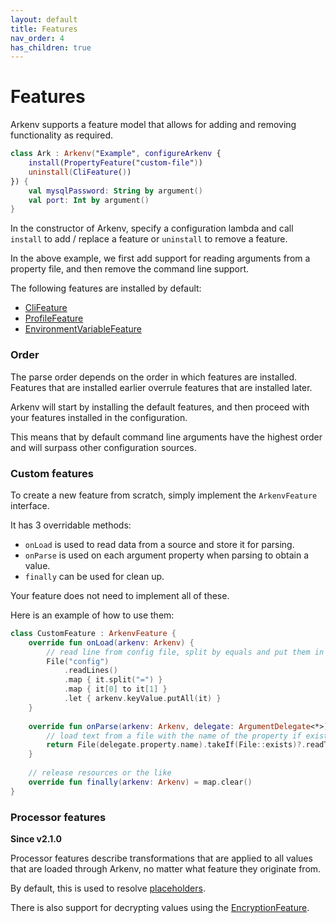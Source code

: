 ```yaml
---
layout: default
title: Features
nav_order: 4
has_children: true
---
```


# Features

Arkenv supports a feature model that allows for 
adding and removing functionality as required.

```kotlin
class Ark : Arkenv("Example", configureArkenv {
    install(PropertyFeature("custom-file"))
    uninstall(CliFeature())
}) {
    val mysqlPassword: String by argument()
    val port: Int by argument()
}
```

In the constructor of Arkenv, specify a configuration lambda and call 
`install` to add / replace a feature or
`uninstall` to remove a feature. 

In the above example, we first add support for reading arguments from
a property file, and then remove the command line support. 

The following features are installed by default:
* [CliFeature]({{site.baseurl}}features/command-line) 
* [ProfileFeature]({{site.baseurl}}features/profiles)
* [EnvironmentVariableFeature]({{site.baseurl}}features/environment-variables)

### Order
The parse order depends on the order in which features are installed. 
Features that are installed earlier overrule features that are installed later.  

Arkenv will start by installing the default features, and then proceed with your features
installed in the configuration. 

This means that by default command line arguments have the highest order and will surpass other configuration sources. 


### Custom features

To create a new feature from scratch, simply implement the `ArkenvFeature`
interface. 

It has 3 overridable methods:
* `onLoad` is used to read data from a source and store it for parsing. 
* `onParse` is used on each argument property when parsing to obtain a value.
* `finally` can be used for clean up. 

Your feature does not need to implement all of these. 

Here is an example of how to use them:

```kotlin
class CustomFeature : ArkenvFeature {
    override fun onLoad(arkenv: Arkenv) {
        // read line from config file, split by equals and put them in the keyValue map for later parsing
        File("config")    
            .readLines()
            .map { it.split("=") }
            .map { it[0] to it[1] }
            .let { arkenv.keyValue.putAll(it) }
    }
    
    override fun onParse(arkenv: Arkenv, delegate: ArgumentDelegate<*>): String? {
        // load text from a file with the name of the property if exists
        return File(delegate.property.name).takeIf(File::exists)?.readText()
    }
    
    // release resources or the like
    override fun finally(arkenv: Arkenv) = map.clear() 
}
```


### Processor features

**Since v2.1.0**

Processor features describe transformations that are applied to all values
that are loaded through Arkenv, no matter what feature they originate from. 

By default, this is used to resolve [placeholders]({{site.baseurl}}features/placeholders).

There is also support for decrypting values using the [EncryptionFeature]({{site.baseurl}}features/encryption).
